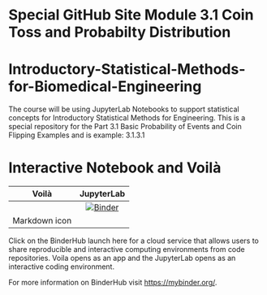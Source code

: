 # Special GitHub Site Module 3.1 Coin Toss and Probabilty Distribution
# Introductory-Statistical-Methods-for-Biomedical-Engineering

The course will be using JupyterLab Notebooks to support statistical concepts for Introductory Statistical Methods for Engineering. This is a special repository for the Part 3.1 Basic Probability of Events and Coin Flipping Examples and is example: 3.1.3.1

# Interactive Notebook and Voilà

| Voilà | JupyterLab |
| :-----------------------: | :---------------------: |
|   |  [![Binder](https://mybinder.org/badge_logo.svg)](https://mybinder.org/v2/gh/Statistical-Methods-for-Engineering/Special_GitHub_Site_3.1_CoinsProbabilityDistribution_3.1.3.1/HEAD)
Markdown icon |

Click on the BinderHub launch here for a cloud service that allows users to share reproducible and interactive computing environments from code repositories.  Voila opens as an app and the JupyterLab opens as an interactive coding environment.


For more information on BinderHub visit https://mybinder.org/.

